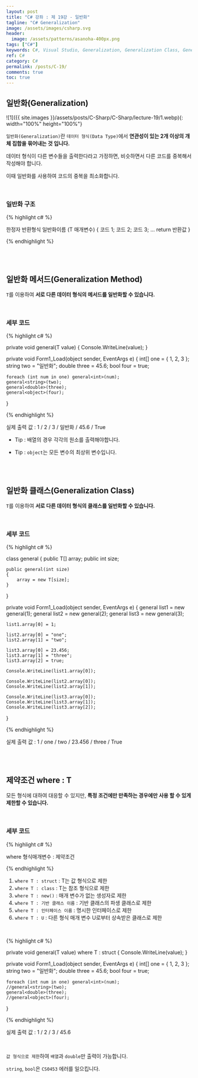 ```yaml
---
layout: post
title: "C# 강좌 : 제 19강 - 일반화"
tagline: "C# Generalization"
image: /assets/images/csharp.svg
header:
  image: /assets/patterns/asanoha-400px.png
tags: ["C#"]
keywords: C#, Visual Studio, Generalization, Generalization Class, Generalization Method, where, T
ref: C#
category: C#
permalink: /posts/C-19/
comments: true
toc: true
---
```


## 일반화(Generalization) ##

![1]({{ site.images }}/assets/posts/C-Sharp/C-Sharp/lecture-19/1.webp){: width="100%" height="100%"}

`일반화(Generalization)`란 `데이터 형식(Data Type)`에서 **연관성이 있는 2개 이상의 개체 집합을 묶어내는 것 입니다.**

데이터 형식이 다른 변수들을 출력한다라고 가정하면, 비슷하면서 다른 코드를 중복해서 작성해야 합니다.

이때 일반화를 사용하여 코드의 중복을 최소화합니다.

<br>

### 일반화 구조

{% highlight c# %}

한정자 반환형식 일반화이름<T> (T 매개변수)
{
    코드 1;
    코드 2;
    코드 3;
    ...
    return 반환값
}

{% endhighlight %}  

<br>
<br>

## 일반화 메서드(Generalization Method) ##

`T`를 이용하여 **서로 다른 데이터 형식의 메서드를 일반화할 수 있습니다.**

<br>

### 세부 코드

{% highlight c# %}

private void general<T>(T value)
{
    Console.WriteLine(value);
}

private void Form1_Load(object sender, EventArgs e)
{
    int[] one = { 1, 2, 3 };
    string two = "일반화";
    double three = 45.6;
    bool four = true;

    foreach (int num in one) general<int>(num);
    general<string>(two);
    general<double>(three);
    general<object>(four);
}

{% endhighlight %}  

실제 출력 값 : 1 / 2 / 3 / 일반화 / 45.6 / True

- Tip : 배열의 경우 각각의 원소를 출력해야합니다.

- Tip : `object`는 모든 변수의 최상위 변수입니다.

<br>
<br>

## 일반화 클래스(Generalization Class) ##

`T`를 이용하여 **서로 다른 데이터 형식의 클래스를 일반화할 수 있습니다.**

<br>

### 세부 코드

{% highlight c# %}

class general<T>
{
    public T[] array;
    public int size;

    public general(int size)
    {
        array = new T[size];
    }
}

private void Form1_Load(object sender, EventArgs e)
{
    general<int> list1 = new general<int>(1);
    general<string> list2 = new general<string>(2);
    general<object> list3 = new general<object>(3);

    list1.array[0] = 1;

    list2.array[0] = "one";
    list2.array[1] = "two";

    list3.array[0] = 23.456;
    list3.array[1] = "three";
    list3.array[2] = true;

    Console.WriteLine(list1.array[0]);

    Console.WriteLine(list2.array[0]);
    Console.WriteLine(list2.array[1]);

    Console.WriteLine(list3.array[0]);
    Console.WriteLine(list3.array[1]);
    Console.WriteLine(list3.array[2]);
}

{% endhighlight %}  

실제 출력 값 : 1 / one / two / 23.456 / three / True

<br>
<br>

## 제약조건 where : T ##

모든 형식에 대하여 대응할 수 있지만, **특정 조건에만 만족하는 경우에만 사용 할 수 있게 제한할 수 있습니다.**

<br>

### 세부 코드

{% highlight c# %}

where 형식매개변수 : 제약조건

{% endhighlight %}  

1. `where T : struct` : T는 값 형식으로 제한
2. `where T : class` : T는 참조 형식으로 제한
3. `where T : new()` : 매개 변수가 없는 생성자로 제한
4. `where T : 기반 클래스 이름` : 기반 클래스의 파생 클래스로 제한
5. `where T : 인터페이스 이름` : 명시한 인터페이스로 제한
6. `where T : U` : 다른 형식 매개 변수 U로부터 상속받은 클래스로 제한

<br>

{% highlight c# %}

private void general<T>(T value) where T : struct
{
    Console.WriteLine(value);
}

private void Form1_Load(object sender, EventArgs e)
{
    int[] one = { 1, 2, 3 };
    string two = "일반화";
    double three = 45.6;
    bool four = true;

    foreach (int num in one) general<int>(num);
    //general<string>(two);
    general<double>(three);
    //general<object>(four);
}

{% endhighlight %}  

실제 출력 값 : 1 / 2 / 3 / 45.6

<br>

`값 형식으로 제한`하여 `배열`과 `double`만 출력이 가능합니다.

`string`, `bool`은 `CS0453` 에러를 일으킵니다.

